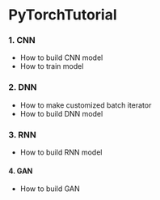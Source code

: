 # PyTorchTutorial

### 1. CNN
* How to build CNN model
* How to train model

### 2. DNN
* How to make customized batch iterator
* How to build DNN model

### 3. RNN
* How to build RNN model

#### 4. GAN
* How to build GAN
